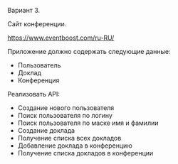 Вариант 3.

Сайт конференции.

https://www.eventboost.com/ru-RU/  
 
Приложение должно содержать следующие данные:
- Пользователь
- Доклад
- Конференция 
 
Реализовать API:
- Создание нового пользователя
- Поиск пользователя по логину
- Поиск пользователя по маске имя и фамилии
- Создание доклада
- Получение списка всех докладов
- Добавление доклада в конференцию
- Получение списка докладов в конференции 
